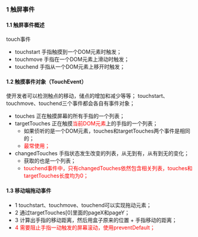 <!--
 * @Descripttion: 
 * @version: 
 * @Author: 唐帆
 * @Date: 2020-04-04 09:29:00
 * @LastEditors: 唐帆
 * @LastEditTime: 2020-04-04 10:14:36
 -->

### 1 触屏事件
#### 1.1 触屏事件概述
touch事件
- touchstart 手指触摸到一个DOM元素时触发；
- touchmove 手指在一个DOM元素上滑动时触发；
- touchend 手指从一个DOM元素上移开时触发；

#### 1.2 触摸事件对象（TouchEvent）
使开发者可以检测触点的移动，储点的增加和减少等等；
touchstart、touchmove、touchend三个事件都会各自有事件对象；
- touches 正在触摸屏幕的所有手指的一个列表；
- targetTouches 正在触摸<font color=red>当前DOM元素</font>上的手指的一个列表；
    - 如果侦听的是一个DOM元素，touches和targetTouches两个事件是相同的；
    - <font color=red>最常使用；</font>
- changedTouches 手指状态发生改变的列表，从无到有，从有到无的变化；
    - 获取的也是一个列表；
    - <font color=red>touchend事件中，只有changedTouches依然包含相关列表，touches和targetTouches长度均为0；</font>
    
#### 1.3 移动端拖动事件
- 1 touchstart、touchmove、touchend可以实现拖动元素；
- 2 通过targetTouches[0]里面的pageX和pageY；
- 3 计算出手指的移动距离，然后用盒子原来的位置 + 手指移动的距离；
- <font color=red>4 需要阻止手指一动触发的屏幕滚动，使用preventDefault；</font>